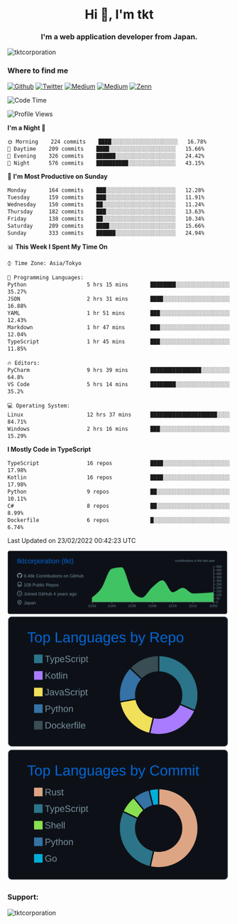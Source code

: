 <h1 align="center">Hi 👋, I'm tkt</h1>
<h3 align="center">I'm a web application developer from Japan.</h3>

<p align="left"> <img src="https://komarev.com/ghpvc/?username=tktcorporation&label=Profile%20views&color=0e75b6&style=flat" alt="tktcorporation" /> </p>

<h3>Where to find me</h3>
<p>
<a href="https://github.com/tktcorporation" target="_blank"><img alt="Github" src="https://img.shields.io/badge/GitHub-%2312100E.svg?&style=for-the-badge&logo=Github&logoColor=white" /></a>
<a href="https://twitter.com/tktcorporation" target="_blank"><img alt="Twitter" src="https://img.shields.io/badge/twitter-%231DA1F2.svg?&style=for-the-badge&logo=twitter&logoColor=white" /></a>
<a href="https://www.linkedin.com/in/tktcorporation" target="_blank"><img alt="Medium" src="https://img.shields.io/badge/linkdin-0a66c2.svg?&style=for-the-badge&logo=linkedin&logoColor=white" /></a>
<a href="https://qiita.com/tktcorporation" target="_blank"><img alt="Medium" src="https://img.shields.io/badge/qiita-55C500.svg?&style=for-the-badge&logo=qiita&logoColor=white" /></a>
<a href="https://zenn.dev/tktcorporation" target="_blank"><img alt="Zenn" src="https://img.shields.io/badge/Zenn-3EA8FF.svg?&style=for-the-badge&logo=Zenn&logoColor=white" /></a>
</p>
  
<!--START_SECTION:waka-->
![Code Time](http://img.shields.io/badge/Code%20Time-168%20hrs%2026%20mins-blue)

![Profile Views](http://img.shields.io/badge/Profile%20Views-3-blue)

**I'm a Night 🦉** 

```text
🌞 Morning    224 commits    ████░░░░░░░░░░░░░░░░░░░░░   16.78% 
🌆 Daytime    209 commits    ████░░░░░░░░░░░░░░░░░░░░░   15.66% 
🌃 Evening    326 commits    ██████░░░░░░░░░░░░░░░░░░░   24.42% 
🌙 Night      576 commits    ██████████░░░░░░░░░░░░░░░   43.15%

```
📅 **I'm Most Productive on Sunday** 

```text
Monday       164 commits    ███░░░░░░░░░░░░░░░░░░░░░░   12.28% 
Tuesday      159 commits    ███░░░░░░░░░░░░░░░░░░░░░░   11.91% 
Wednesday    150 commits    ██░░░░░░░░░░░░░░░░░░░░░░░   11.24% 
Thursday     182 commits    ███░░░░░░░░░░░░░░░░░░░░░░   13.63% 
Friday       138 commits    ██░░░░░░░░░░░░░░░░░░░░░░░   10.34% 
Saturday     209 commits    ████░░░░░░░░░░░░░░░░░░░░░   15.66% 
Sunday       333 commits    ██████░░░░░░░░░░░░░░░░░░░   24.94%

```


📊 **This Week I Spent My Time On** 

```text
⌚︎ Time Zone: Asia/Tokyo

💬 Programming Languages: 
Python                   5 hrs 15 mins       ████████░░░░░░░░░░░░░░░░░   35.27% 
JSON                     2 hrs 31 mins       ████░░░░░░░░░░░░░░░░░░░░░   16.88% 
YAML                     1 hr 51 mins        ███░░░░░░░░░░░░░░░░░░░░░░   12.43% 
Markdown                 1 hr 47 mins        ███░░░░░░░░░░░░░░░░░░░░░░   12.04% 
TypeScript               1 hr 45 mins        ███░░░░░░░░░░░░░░░░░░░░░░   11.85%

🔥 Editors: 
PyCharm                  9 hrs 39 mins       ████████████████░░░░░░░░░   64.8% 
VS Code                  5 hrs 14 mins       ████████░░░░░░░░░░░░░░░░░   35.2%

💻 Operating System: 
Linux                    12 hrs 37 mins      █████████████████████░░░░   84.71% 
Windows                  2 hrs 16 mins       ███░░░░░░░░░░░░░░░░░░░░░░   15.29%

```

**I Mostly Code in TypeScript** 

```text
TypeScript               16 repos            ████░░░░░░░░░░░░░░░░░░░░░   17.98% 
Kotlin                   16 repos            ████░░░░░░░░░░░░░░░░░░░░░   17.98% 
Python                   9 repos             ██░░░░░░░░░░░░░░░░░░░░░░░   10.11% 
C#                       8 repos             ██░░░░░░░░░░░░░░░░░░░░░░░   8.99% 
Dockerfile               6 repos             █░░░░░░░░░░░░░░░░░░░░░░░░   6.74%

```



 Last Updated on 23/02/2022 00:42:23 UTC
<!--END_SECTION:waka-->

[![](https://raw.githubusercontent.com/tktcorporation/tktcorporation/master/profile-summary-card-output/github_dark/0-profile-details.svg)](https://github.com/vn7n24fzkq/github-profile-summary-cards)
[![](https://raw.githubusercontent.com/tktcorporation/tktcorporation/master/profile-summary-card-output/github_dark/1-repos-per-language.svg)](https://github.com/vn7n24fzkq/github-profile-summary-cards) [![](https://raw.githubusercontent.com/tktcorporation/tktcorporation/master/profile-summary-card-output/github_dark/2-most-commit-language.svg)](https://github.com/vn7n24fzkq/github-profile-summary-cards)

<h3 align="left">Support:</h3>
<p><a href="https://www.buymeacoffee.com/tktcorporation"> <img align="left" src="https://cdn.buymeacoffee.com/buttons/v2/default-yellow.png" height="50" width="210" alt="tktcorporation" /></a></p><br><br>
